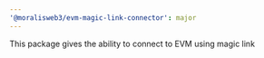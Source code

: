 ```yaml
---
'@moralisweb3/evm-magic-link-connector': major
---
```


This package gives the ability to connect to EVM using magic link
